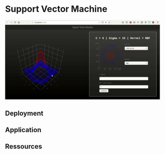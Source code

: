 # Support Vector Machine

![interface](https://raw.githubusercontent.com/guihardbastien/Support-Vector-Machine/master/doc/SVM-IHM.gif)
## Deployment

## Application

## Ressources

